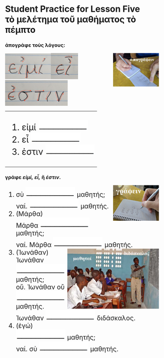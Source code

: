 <h1>Student Practice for Lesson Five</br>
τὸ μελέτημα τοῦ μαθήματος τὸ πέμπτο</h1>

<h3>ἀπογράφε τοὺς λόγους:</h3>
<img align="right" src="images/apografein.jpg" width="150px">
<img src="images/eimi.png" width="150px"><img src="images/ei_from_eimi.png" width="89px"><img src="images/estin.png" width="205px">

<table>
  <tr>
    <td>
      <ol style="font-size:200%">
        <li>εἰμί <img src="images/blankline.jpeg"></li>
        <li>εἶ <img src="images/blankline.jpeg"></li>
        <li>ἐστιν <img src="images/blankline.jpeg"></li>
      </ol>
    </td>
  </tr>
</table>

<h3>γράφε <em>εἰμί, εἶ,</em> ἤ <em>ἐστιν</em>.</h3>
<img align="right" src="images/grafein.jpg" width="150px">
<ol style="font-size:150%">
  <li>σὺ <img src="images/blankline.jpeg"> μαθητής;<br>
  ναί. <img src="images/blankline.jpeg"> μαθητής.</li>
  <li>(Μάρθα)<br>
  Μάρθα <img src="images/blankline.jpeg"> μαθητής;<br>
  ναί. Μάρθα <img src="images/blankline.jpeg"> μαθητής.</li>
  <li><img align="right" src="images/Teacher_and_Students_Sierra_Leone.jpg" width="300px">(Ἰωνάθαν)<br>
  Ἰωνάθαν <img src="images/blankline.jpeg"> μαθητής;<br>
  οὔ. Ἰωνάθαν οὒ <img src="images/blankline.jpeg"> μαθητής. Ἰωνάθαν <img src="images/blankline.jpeg"> διδάσκαλος.
  </li>
  <li>(ἐγώ)<br>
  <img src="images/blankline.jpeg"> μαθητής;<br>
  ναί. σὺ <img src="images/blankline.jpeg"> μαθητής.
  </li>
</ol>
